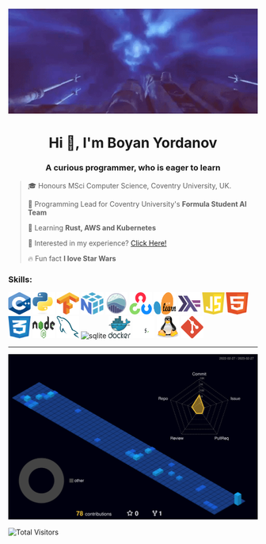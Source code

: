 <a href="url"><img src="https://github.com/Boyan-Yordanov/Boyan-Yordanov/blob/main/extras/hello_there.gif" width="1080"></a>


<h1 align="center">Hi 👋, I'm Boyan Yordanov</h1>
<h3 align="center">A curious programmer, who is eager to learn</h3>

> :mortar_board: Honours MSci Computer Science, Coventry University, UK.  
>
> :telescope: Programming Lead for Coventry University's **Formula Student AI Team**
>
> :seedling: Learning **Rust, AWS and Kubernetes**
>
> :page_facing_up: Interested in my experience? [Click Here!](CV/cv.pdf)
>
> :fire: Fun fact **I love Star Wars**

<h3 align="left">Skills:</h3>
<p align="left"> 
<img src="https://github.com/Boyan-Yordanov/Boyan-Yordanov/blob/main/extras/cplusplus.svg" alt="cplusplus" width="45" height="45"/>
<img src="https://github.com/Boyan-Yordanov/Boyan-Yordanov/blob/main/extras/python.svg" alt="python" width="45" height="45"/>
<img src="https://github.com/Boyan-Yordanov/Boyan-Yordanov/blob/main/extras/tensorflow.svg" alt="tensorflow" width="45" height="45"/>
<img src="https://github.com/Boyan-Yordanov/Boyan-Yordanov/blob/main/extras/numpy.svg" alt="numpy" width="45" height="45"/>
<img src="https://github.com/Boyan-Yordanov/Boyan-Yordanov/blob/main/extras/seaborn.svg" alt="seaborn" width="45" height="45"/>
<img src="https://github.com/Boyan-Yordanov/Boyan-Yordanov/blob/main/extras/opencv.svg" alt="opencv" width="45" height="45"/>
<img src="https://github.com/Boyan-Yordanov/Boyan-Yordanov/blob/main/extras/sklearn.svg" alt="sklearn" width="45" height="45"/>
<img src="https://github.com/Boyan-Yordanov/Boyan-Yordanov/blob/main/extras/haskell.svg" alt="haskell" width="45" height="45"/>
<img src="https://github.com/Boyan-Yordanov/Boyan-Yordanov/blob/main/extras/javascript.svg" alt="javascript" width="45" height="45"/>
<img src="https://github.com/Boyan-Yordanov/Boyan-Yordanov/blob/main/extras/html.svg" alt="html" width="45" height="45"/>
<img src="https://github.com/Boyan-Yordanov/Boyan-Yordanov/blob/main/extras/css.svg" alt="css" width="45" height="45"/>
<img src="https://github.com/Boyan-Yordanov/Boyan-Yordanov/blob/main/extras/nodejs.svg" alt="nodejs" width="45" height="45"/>
<img src="https://github.com/Boyan-Yordanov/Boyan-Yordanov/blob/main/extras/mysql.svg" alt="mysql" width="45" height="45"/>
<img src="https://github.com/Boyan-Yordanov/Boyan-Yordanov/blob/main/extras/sqlite.svg" alt="sqlite" width="45" height="45"/>
<img src="https://github.com/Boyan-Yordanov/Boyan-Yordanov/blob/main/extras/docker.svg" alt="docker" width="45" height="45"/>
<img src="https://github.com/Boyan-Yordanov/Boyan-Yordanov/blob/main/extras/bash.svg" alt="bash" width="45" height="45"/>
<img src="https://github.com/Boyan-Yordanov/Boyan-Yordanov/blob/main/extras/tux.svg" alt="tux" width="45" height="45"/>
<img src="https://github.com/Boyan-Yordanov/Boyan-Yordanov/blob/main/extras/git.svg" alt="git" width="45" height="45"/>
</p>

---

![](./profile-3d-contrib/profile-night-view.svg)

![Total Visitors](https://vbr.wocr.tk/badge?page_id=Boyan-Yordanov.Boyan-Yordanov&color=00cf00)
